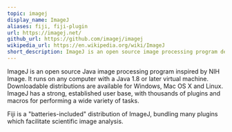 ```yaml
---
topic: imagej
display_name: ImageJ
aliases: fiji, fiji-plugin
url: https://imagej.net/
github_url: https://github.com/imagej/imagej
wikipedia_url: https://en.wikipedia.org/wiki/ImageJ
short_description: ImageJ is an open source image processing program designed for scientific multidimensional images.
---
```


ImageJ is an open source Java image processing program inspired by NIH Image. 
It runs on any computer with a Java 1.8 or later virtual machine. 
Downloadable distributions are available for Windows, Mac OS X and Linux. 
ImageJ has a strong, established user base, with thousands of plugins and macros for performing a wide variety of tasks.

Fiji is a "batteries-included" distribution of ImageJ, bundling many plugins which facilitate scientific image analysis.
